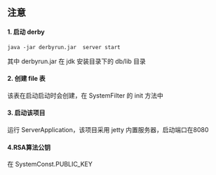 ## 注意

#### 1. 启动 derby
```
java -jar derbyrun.jar  server start
```

其中 derbyrun.jar 在 jdk 安装目录下的 db/lib 目录


#### 2. 创建 file 表
该表在启动启动时会创建，在 SystemFilter 的 init 方法中


#### 3. 启动该项目
运行 ServerApplication，该项目采用 jetty 内置服务器，启动端口在8080


#### 4.RSA算法公钥
在 SystemConst.PUBLIC_KEY